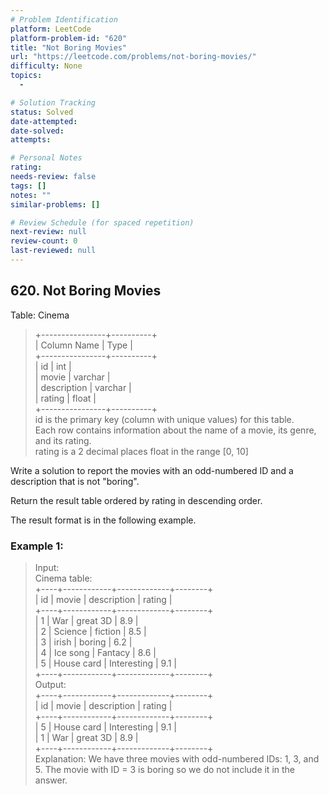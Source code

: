 ```yaml
---
# Problem Identification
platform: LeetCode
platform-problem-id: "620"
title: "Not Boring Movies"
url: "https://leetcode.com/problems/not-boring-movies/"
difficulty: None
topics:
  -

# Solution Tracking
status: Solved
date-attempted:
date-solved:
attempts:

# Personal Notes
rating:
needs-review: false
tags: []
notes: ""
similar-problems: []

# Review Schedule (for spaced repetition)
next-review: null
review-count: 0
last-reviewed: null
---
```


## 620. Not Boring Movies

Table: Cinema

> +----------------+----------+<br/>
> | Column Name    | Type     |<br/>
> +----------------+----------+<br/>
> | id             | int      |<br/>
> | movie          | varchar  |<br/>
> | description    | varchar  |<br/>
> | rating         | float    |<br/>
> +----------------+----------+<br/>
> id is the primary key (column with unique values) for this table.<br/>
> Each row contains information about the name of a movie, its genre, and its rating.<br/>
> rating is a 2 decimal places float in the range [0, 10]<br/>

Write a solution to report the movies with an odd-numbered ID and a description that is not "boring".

Return the result table ordered by rating in descending order.

The result format is in the following example.

### Example 1:

> Input: <br/>
> Cinema table:<br/>
> +----+------------+-------------+--------+<br/>
> | id | movie      | description | rating |<br/>
> +----+------------+-------------+--------+<br/>
> | 1  | War        | great 3D    | 8.9    |<br/>
> | 2  | Science    | fiction     | 8.5    |<br/>
> | 3  | irish      | boring      | 6.2    |<br/>
> | 4  | Ice song   | Fantacy     | 8.6    |<br/>
> | 5  | House card | Interesting | 9.1    |<br/>
> +----+------------+-------------+--------+<br/>
> Output: <br/>
> +----+------------+-------------+--------+<br/>
> | id | movie      | description | rating |<br/>
> +----+------------+-------------+--------+<br/>
> | 5  | House card | Interesting | 9.1    |<br/>
> | 1  | War        | great 3D    | 8.9    |<br/>
> +----+------------+-------------+--------+<br/>
> Explanation: 
> We have three movies with odd-numbered IDs: 1, 3, and 5. The movie with ID = 3 is boring so we do not include it in the answer.